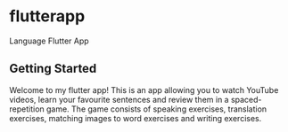 # flutterapp

Language Flutter App

## Getting Started

Welcome to my flutter app! This is an app allowing you to watch YouTube videos, learn your favourite sentences and review them in a spaced-repetition game. The game consists of speaking exercises, translation exercises, matching images to word exercises and writing exercises.

